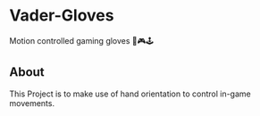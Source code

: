 # Vader-Gloves
Motion controlled gaming gloves 🧤🎮🕹️
## About
This Project is to make use of hand orientation to control in-game movements.
